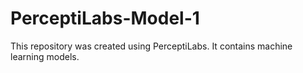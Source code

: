 # PerceptiLabs-Model-1
This repository was created using PerceptiLabs. It contains machine learning models.
